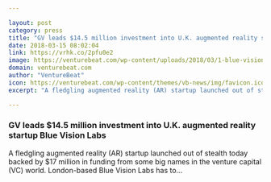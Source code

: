 ```yaml
---

layout: post
category: press
title: "GV leads $14.5 million investment into U.K. augmented reality startup Blue Vision Labs"
date: 2018-03-15 08:02:04
link: https://vrhk.co/2pfu0e2
image: https://venturebeat.com/wp-content/uploads/2018/03/1-blue-vision-labs-team-photo.jpg?fit=2118%2C1298&strip=all
domain: venturebeat.com
author: "VentureBeat"
icon: https://venturebeat.com/wp-content/themes/vb-news/img/favicon.ico
excerpt: "A fledgling augmented reality (AR) startup launched out of stealth today backed by $17 million in funding from some big names in the venture capital (VC) world. London-based Blue Vision Labs has to…"

---
```


### GV leads $14.5 million investment into U.K. augmented reality startup Blue Vision Labs

A fledgling augmented reality (AR) startup launched out of stealth today backed by $17 million in funding from some big names in the venture capital (VC) world. London-based Blue Vision Labs has to…
